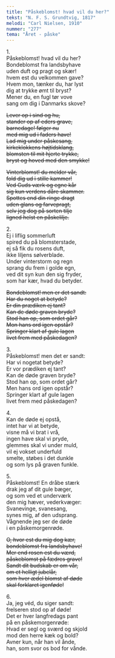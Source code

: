 ```yaml
---
title: "Påskeblomst! hvad vil du her?"
tekst: "N. F. S. Grundtvig, 1817"
melodi: "Carl Nielsen, 1910"
nummer: "277"
tema: "Året - påske"
---
```

1\.\
Påskeblomst! hvad vil du her?<br>
Bondeblomst fra landsbyhave<br>
uden duft og pragt og skær!<br>
hvem est du velkommen gave?<br>
Hvem mon, tænker du, har lyst<br>
dig at trykke ømt til bryst?<br>
Mener du, en fugl tør vove<br>
sang om dig i Danmarks skove?<br>

~~Lever op i sind og hu,<br>
stander op af eders grave,<br>
barnedage! følger nu<br>
med mig ud i faders have!<br>
Lad mig under påskesang,<br>
kirkeklokkens højtidsklang,<br>
blomsten til mit hjerte trykke,<br>
bryst og hoved med den smykke!<br>~~

~~Vinterblomst! du melder vår,<br>
fold dig ud i stille kammer!<br>
Ved Guds værk og egne kår<br>
sig kun verdens dåre skammer.<br>
Spottes end din ringe dragt<br>
uden glans og farvepragt,<br>
selv jeg dog på sorten tilje<br>
ligned helst en påskelilje.<br>~~

2\.\
Ej i liflig sommerluft<br>
spired du på blomsterstade,<br>
ej så fik du rosens duft,<br>
ikke liljens sølverblade.<br>
Under vinterstorm og regn<br>
sprang du frem i golde egn,<br>
ved dit syn kun den sig fryder,<br>
som har kær, hvad du betyder.<br>

~~Bondeblomst! men er det sandt:<br>
Har du noget at betyde?<br>
Er din prædiken ej tant?<br>
Kan de døde graven bryde?<br>
Stod han op, som ordet går?<br>
Mon hans ord igen opstår?<br>
Springer klart af gule lagen<br>
livet frem med påskedagen?<br>~~

3\.\
Påskeblomst! men det er sandt:<br>
Har vi nogetat betyde?<br>
Er vor prædiken ej tant?<br>
Kan de døde graven bryde?<br>
Stod han op, som ordet går?<br>
Men hans ord igen opstår?<br>
Springer klart af gule lagen<br>
livet frem med påskedagen?<br>

4\.\
Kan de døde ej opstå,<br>
intet har vi at betyde,<br>
visne må vi brat i vrå,<br>
ingen have skal vi pryde,<br>
glemmes skal vi under muld,<br>
vil ej vokset underfuld<br>
smelte, støbes i det dunkle<br>
og som lys på graven funkle.<br>

5\.\
Påskeblomst! En dråbe stærk<br>
drak jeg af dit gule bæger,<br>
og som ved et underværk<br>
den mig hæver, vederkvæger:<br>
Svanevinge, svanesang,<br>
synes mig, af den udsprang.<br>
Vågnende jeg ser de døde<br>
i en påskemorgenrøde.<br>

~~O, hvor est du mig dog kær,<br>
bondeblomst fra landsbyhave!<br>
Mer end rosen est du værd,<br>
påskeblomst på fædres grave!<br>
Sandt dit budskab er om vår,<br>
om et helligt jubelår,<br>
som hver ædel blomst af døde<br>
skal forklaret igenføde!<br>~~

6\.\
Ja, jeg véd, du siger sandt:<br>
frelseren stod op af døde!<br>
Det er hver langfredags pant<br>
på en påskemorgenrøde:<br>
Hvad er segl og sværd og skjold<br>
mod den herre kæk og bold?<br>
Avner kun, når han vil ånde,<br>
han, som svor os bod for vånde.<br>
